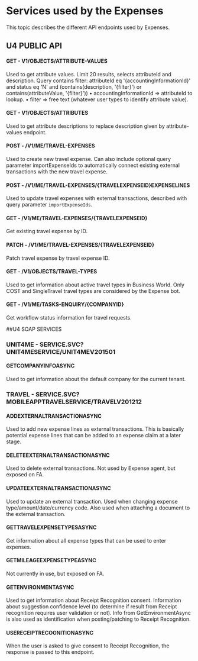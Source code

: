 # Services used by the Expenses

This topic describes the different API endpoints used by Expenses.

## U4 PUBLIC API


#### GET - V1/OBJECTS/ATTRIBUTE-VALUES
Used to get attribute values. Limit 20 results, selects attributeId and description.
Query contains filter: attributeId eq '{accountingInformationId}' and status eq 'N' and (contains(description, '{filter}') or contains(attributeValue, '{filter}'))
•	accountingInformationId => attributeId to lookup.
•	filter => free text (whatever user types to identify attribute value). 

#### GET - V1/OBJECTS/ATTRIBUTES
Used to get attribute descriptions to replace description given by attribute-values endpoint.

#### POST - /V1/ME/TRAVEL-EXPENSES
Used to create new travel expense. Can also include optional query parameter importExpenseIds to automatically connect existing external transactions with the new travel expense.

#### POST - /V1/ME/TRAVEL-EXPENSES/{TRAVELEXPENSEID}EXPENSELINES
Used to update travel expenses with external transactions, described with query parameter `importExpenseIds`.

#### GET - /V1/ME/TRAVEL-EXPENSES/{TRAVELEXPENSEID}
Get existing travel expense by ID.

#### PATCH - /V1/ME/TRAVEL-EXPENSES/{TRAVELEXPENSEID}
Patch travel expense by travel expense ID.

#### GET - /V1/OBJECTS/TRAVEL-TYPES
Used to get information about active travel types in Business World. Only COST and SingleTravel travel types are considered by the Expense bot.

#### GET - /V1/ME/TASKS-ENQUIRY/{COMPANYID}
Get workflow status information for travel requests.

##U4 SOAP SERVICES

### UNIT4ME - SERVICE.SVC?UNIT4MESERVICE/UNIT4MEV201501

#### GETCOMPANYINFOASYNC
Used to get information about the default company for the current tenant.

### TRAVEL - SERVICE.SVC?MOBILEAPPTRAVELSERVICE/TRAVELV201212

#### ADDEXTERNALTRANSACTIONASYNC
Used to add new expense lines as external transactions. This is basically potential expense lines that can be added to an expense claim at a later stage.

#### DELETEEXTERNALTRANSACTIONASYNC
Used to delete external transactions. Not used by Expense agent, but exposed on FA.

#### UPDATEEXTERNALTRANSACTIONASYNC
Used to update an external transaction. Used when changing expense type/amount/date/currency code. Also used when attaching a document to the external transaction.

#### GETTRAVELEXPENSETYPESASYNC
Get information about all expense types that can be used to enter expenses.

#### GETMILEAGEEXPENSETYPEASYNC
Not currently in use, but exposed on FA.

#### GETENVIRONMENTASYNC
Used to get information about Receipt Recognition consent. Information about suggestion confidence level (to determine if result from Receipt recognition requires user validation or not). Info from GetEnvironmentAsync is also used as identification when posting/patching to Receipt Recognition.

#### USERECEIPTRECOGNITIONASYNC
When the user is asked to give consent to Receipt Recognition, the response is passed to this endpoint.